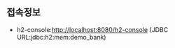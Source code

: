 
## 접속정보
* h2-console:[http://localhost:8080/h2-console](http://localhost:8080/h2-console) (JDBC URL:jdbc:h2:mem:demo_bank)